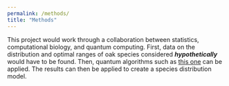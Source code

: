 ```yaml
---
permalink: /methods/
title: "Methods"
---
```

This project would work through a collaboration between statistics, computational biology, and quantum computing. 
First, data on the distribution and optimal ranges of oak species considered ***hypothetically*** would have to be found.
Then, quantum algorithms such as [this one](https://arxiv.org/pdf/2103.03804) can be applied. 
The results can then be applied to create a species distribution model. 
